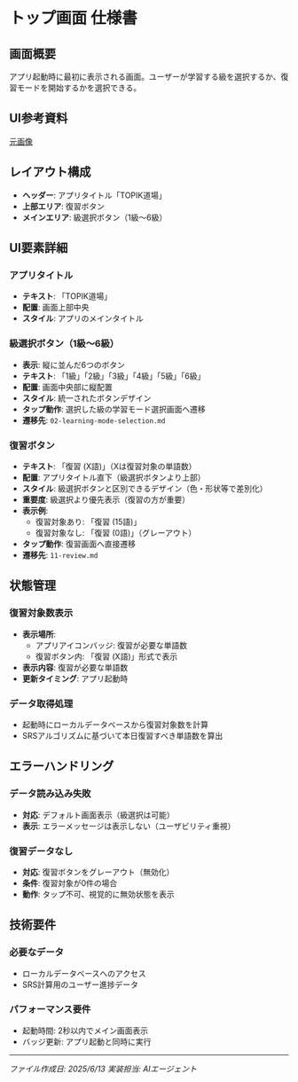 # トップ画面 仕様書

## 画面概要
アプリ起動時に最初に表示される画面。ユーザーが学習する級を選択するか、復習モードを開始するかを選択できる。

## UI参考資料
[元画像](../../docs/original-materials/top.png)

## レイアウト構成
- **ヘッダー**: アプリタイトル「TOPIK道場」
- **上部エリア**: 復習ボタン
- **メインエリア**: 級選択ボタン（1級〜6級）

## UI要素詳細

### アプリタイトル
- **テキスト**: 「TOPIK道場」
- **配置**: 画面上部中央
- **スタイル**: アプリのメインタイトル

### 級選択ボタン（1級〜6級）
- **表示**: 縦に並んだ6つのボタン
- **テキスト**: 「1級」「2級」「3級」「4級」「5級」「6級」
- **配置**: 画面中央部に縦配置
- **スタイル**: 統一されたボタンデザイン
- **タップ動作**: 選択した級の学習モード選択画面へ遷移
- **遷移先**: `02-learning-mode-selection.md`

### 復習ボタン
- **テキスト**: 「復習 (X語)」（Xは復習対象の単語数）
- **配置**: アプリタイトル直下（級選択ボタンより上部）
- **スタイル**: 級選択ボタンと区別できるデザイン（色・形状等で差別化）
- **重要度**: 級選択より優先表示（復習の方が重要）
- **表示例**: 
  - 復習対象あり: 「復習 (15語)」
  - 復習対象なし: 「復習 (0語)」（グレーアウト）
- **タップ動作**: 復習画面へ直接遷移
- **遷移先**: `11-review.md`

## 状態管理

### 復習対象数表示
- **表示場所**: 
  - アプリアイコンバッジ: 復習が必要な単語数
  - 復習ボタン内: 「復習 (X語)」形式で表示
- **表示内容**: 復習が必要な単語数
- **更新タイミング**: アプリ起動時

### データ取得処理
- 起動時にローカルデータベースから復習対象数を計算
- SRSアルゴリズムに基づいて本日復習すべき単語数を算出

## エラーハンドリング

### データ読み込み失敗
- **対応**: デフォルト画面表示（級選択は可能）
- **表示**: エラーメッセージは表示しない（ユーザビリティ重視）

### 復習データなし
- **対応**: 復習ボタンをグレーアウト（無効化）
- **条件**: 復習対象が0件の場合
- **動作**: タップ不可、視覚的に無効状態を表示

## 技術要件

### 必要なデータ
- ローカルデータベースへのアクセス
- SRS計算用のユーザー進捗データ

### パフォーマンス要件
- 起動時間: 2秒以内でメイン画面表示
- バッジ更新: アプリ起動と同時に実行

---
*ファイル作成日: 2025/6/13*
*実装担当: AIエージェント*